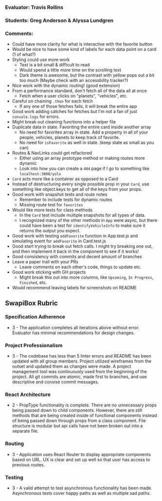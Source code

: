 ### Evaluator: Travis Rollins
### Students: Greg Anderson & Alyssa Lundgren
### Comments:
* Could have more clarity for what is interactive with the favorite button
* Would be nice to have some kind of labels for each data point on a card (1 of what?)
* Styling could use more work
  - Text is a bit small & difficult to read
  - Would spend a little more time on the scrolling text
  - Dark theme is awesome, but the contrast with yellow pops out a bit too much (Maybe check with an accessbility tracker?)
* Nice work with the dynamic routing!  (good extension)
* From a performance standard, don't fetch all of the data all at once
  * Fetch when a user clicks on "planets", "vehicles", etc.
* Careful on chaining `.then` for each fetch
  * If any one of those fetches fails, it will break the entire app
* Good work adding catches for fetches but I'm not a fan of just `console.logs` for errors.
* Might break out cleaning functions into a helper file
* Duplicate data in state.  Favoriting the entire card inside another array
  * No need for favorites array in state.  Add a property in all of your people, vehicles, planets to keep track of favorite.  
  * No need for `isFavorite` as well in state. (keep state as small as you can)
* Routes & NavLinks could get refactored
  * Either using an array prototype method or making routes more dynamic
  * Look into how you can create a `404` page if I go to something like `localhost:3000/yolo`
* `Card` acts more like a container as opposed to a Card
* Instead of destructuring every single possible prop in your `Card`, use something like object.keys to get all of the keys from your props.
* Good work with snapshot tests and route notes
  * Remember to include tests for dynamic routes
  * Missing route test for `favorites`
* Would like more tests for class methods
  * In the `Card` test include multiple snapshots for all types of data.  
  * I recognized many of the other methods in `App` were async, but there could have been a test for `identifyVehicleInfo` to make sure it returns the output you expect.
* Good work with testing `addFavorite` function in App.test.js and simulating event for `addFavorite` in Card.test.js
* Good start trying to break out fetch calls.  I might try breaking one out, and then implement it back in the component to see if it works!
* Good consistency with commits and decent amount of branches 
* Leave a paper trail with your PRs
  * Leave comments on each other's code, things to update etc.
* Good work sticking with GH projects
  * Might break this out into more columns, like `Upcoming`, `In Progress`, `Finished`, etc.
* Would recommend leaving labels for screenshots on README


## SwapiBox Rubric

### Specification Adherence

* 3 - The application completes all iterations above without error. Evaluator has minimal recommendations for design changes.

### Project Professionalism

* 3 - The codebase has less than 5 linter errors and README has been updated with all group members. Project utilized wireframes from the outset and updated them as changes were made. A project management tool was continuously used from the beginning of the project.  All git commits are atomic, made first to branches, and use descriptive and consise commit messages. 

### React Architecture

* 2 - PropType functionality is complete.  There are no unnecessary props being passed down to child components.  However, there are still methods that are being created inside of functional components instead of being passed down through props from a class component.  File structure is modular but api calls have not been broken out into a separate file.  

### Routing

* 3 - Application uses React Router to display appropriate components based on URL.  UX is clear and set up well so that user has access to previous routes.

### Testing

* 3 - A valid attempt to test asynchronous functionality has been made.  Asynchronous tests cover happy paths as well as multiple sad paths.

